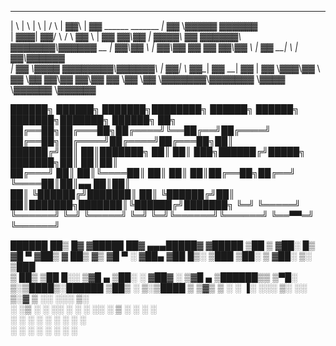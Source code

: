  __    __                     __        _____  ______  
|  \  |  \                   |  \      |     \/      \ 
| ▓▓\ | ▓▓ ______   _______ _| ▓▓_      \▓▓▓▓▓  ▓▓▓▓▓▓\
| ▓▓▓\| ▓▓/      \ /       \   ▓▓ \       | ▓▓ ▓▓___\▓▓
| ▓▓▓▓\ ▓▓  ▓▓▓▓▓▓\  ▓▓▓▓▓▓▓\▓▓▓▓▓▓  __   | ▓▓\▓▓    \ 
| ▓▓\▓▓ ▓▓ ▓▓    ▓▓\▓▓    \  | ▓▓ __|  \  | ▓▓_\▓▓▓▓▓▓\
| ▓▓ \▓▓▓▓ ▓▓▓▓▓▓▓▓_\▓▓▓▓▓▓\ | ▓▓|  \ ▓▓__| ▓▓  \__| ▓▓
| ▓▓  \▓▓▓\▓▓     \       ▓▓  \▓▓  ▓▓\▓▓    ▓▓\▓▓    ▓▓
 \▓▓   \▓▓ \▓▓▓▓▓▓▓\▓▓▓▓▓▓▓    \▓▓▓▓  \▓▓▓▓▓▓  \▓▓▓▓▓▓ 
 
██████╗  ██████╗ ███████╗████████╗ ██████╗ ██████╗ ███████╗███████╗ ██████╗ ██╗     
██╔══██╗██╔═══██╗██╔════╝╚══██╔══╝██╔════╝ ██╔══██╗██╔════╝██╔════╝██╔═══██╗██║     
██████╔╝██║   ██║███████╗   ██║   ██║  ███╗██████╔╝█████╗  ███████╗██║   ██║██║     
██╔═══╝ ██║   ██║╚════██║   ██║   ██║   ██║██╔══██╗██╔══╝  ╚════██║██║▄▄ ██║██║     
██║     ╚██████╔╝███████║   ██║   ╚██████╔╝██║  ██║███████╗███████║╚██████╔╝███████╗
╚═╝      ╚═════╝ ╚══════╝   ╚═╝    ╚═════╝ ╚═╝  ╚═╝╚══════╝╚══════╝ ╚══▀▀═╝ ╚══════╝

  ██████  ██▒   █▓ ▓█████  ██▓   ▄▄▄█████▓ ▓█████
▒██    ▒ ▓██░   █▒ ▓█   ▀ ▓██▒   ▓  ██▒ ▓▒ ▓█   ▀
░ ▓██▄    ▓██  █▒░ ▒███   ▒██░   ▒ ▓██░ ▒░ ▒███  
  ▒   ██▒  ▒██ █░░ ▒▓█  ▄ ▒██░   ░ ▓██▓ ░  ▒▓█  ▄
▒██████▒▒   ▒▀█░  ▒░▒████▒░██████  ▒██▒ ░ ▒░▒████
▒ ▒▓▒ ▒ ░   ░ ▐░  ░░░ ▒░ ░░ ▒░▓    ▒ ░░   ░░░ ▒░  
░ ░▒  ░     ░ ░░  ░ ░ ░  ░░ ░ ▒      ░    ░ ░ ░  
░  ░  ░        ░      ░     ░ ░    ░          ░  
      ░        ░  ░   ░  ░    ░           ░   ░  



                                                       
                                                       
                                                       
